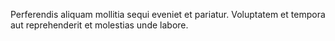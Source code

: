Perferendis aliquam mollitia sequi eveniet et pariatur. Voluptatem et tempora aut reprehenderit et molestias unde labore.